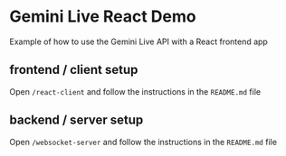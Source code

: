 # Gemini Live React Demo
Example of how to use the Gemini Live API with a React frontend app

## frontend / client setup 
Open `/react-client` and follow the instructions in the `README.md` file

## backend / server setup 
Open `/websocket-server` and follow the instructions in the `README.md` file